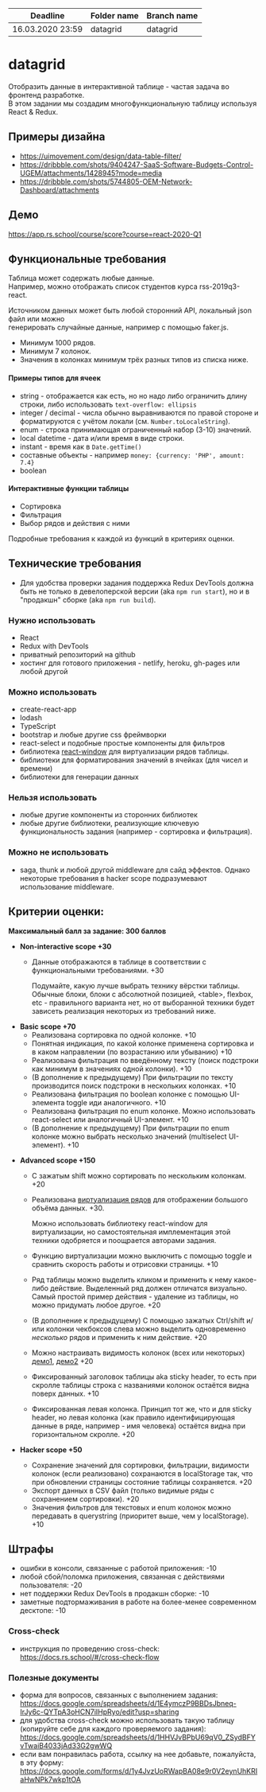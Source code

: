| Deadline         | Folder name | Branch name |
| ---------------- | ----------- | ----------- |
| 16.03.2020 23:59 | datagrid    | datagrid    |

# datagrid

Отобразить данные в интерактивной таблице - частая задача во фронтенд разработке.  
В этом задании мы создадим многофункциональную таблицу используя React & Redux.

## Примеры дизайна

- https://uimovement.com/design/data-table-filter/
- https://dribbble.com/shots/9404247-SaaS-Software-Budgets-Control-UGEM/attachments/1428945?mode=media
- https://dribbble.com/shots/5744805-OEM-Network-Dashboard/attachments

## Демо

https://app.rs.school/course/score?course=react-2020-Q1

## Функциональные требования

Таблица может содержать любые данные.  
Например, можно отображать список студентов курса rss-2019q3-react.

Источником данных может быть любой сторонний API, локальный json файл или можно  
генерировать случайные данные, например с помощью faker.js.

- Минимум 1000 рядов.
- Минимум 7 колонок.
- Значения в колонках минимум трёх разных типов из списка ниже.

#### Примеры типов для ячеек

- string - отображается как есть, но но надо либо ограничить длину строки, либо использовать `text-overflow: ellipsis`
- integer / decimal - числа обычно выравниваются по правой стороне и форматируются с учётом локали (см. `Number.toLocaleString`).
- enum - строка принимающая ограниченный набор (3-10) значений.
- local datetime - дата и/или время в виде строки.
- instant - время как в `Date.getTime()`
- составные объекты - например `money: {currency: 'PHP', amount: 7.4}`
- boolean

#### Интерактивные функции таблицы

- Сортировка
- Фильтрация
- Выбор рядов и действия с ними

Подробные требования к каждой из функций в критериях оценки.

## Технические требования

- Для удобства проверки задания поддержка Redux DevTools должна быть не только в девелоперской версии (aka `npm run start`), но и в "продакшн" сборке (aka `npm run build`).

### Нужно использовать

- React
- Redux with DevTools
- приватный репозиторий на github
- хостинг для готового приложения - netlify, heroku, gh-pages или любой другой

### Можно использовать

- create-react-app
- lodash
- TypeScript
- bootstrap и любые другие css фреймворки
- react-select и подобные простые компоненты для фильтров
- библиотека [react-window](https://github.com/bvaughn/react-window) для виртуализации рядов таблицы.
- библиотеки для форматирования значений в ячейках (для чисел и времени)
- библиотеки для генерации данных

### Нельзя использовать

- любые другие компоненты из сторонних библиотек
- любые другие библиотеки, реализующие ключевую функциональность задания (например - сортировка и фильтрация).

### Можно не использовать

- saga, thunk и любой другой middleware для сайд эффектов. Однако некоторые требования в hacker scope подразумевают использование middleware.

## Критерии оценки:

**Максимальный балл за задание: 300 баллов**

- **Non-interactive scope +30**

  - Данные отображаются в таблице в соответствии с функциональными требованиями. +30

    Подумайте, какую лучше выбрать технику вёрстки таблицы. Обычные блоки, блоки с абсолютной позицией, \<table>, flexbox, etc - правильного варианта нет, но от выборанной техники будет зависеть реализация некоторых из требований ниже.

* **Basic scope +70**
  - Реализована сортировка по одной колонке. +10
  - Понятная индикация, по какой колонке применена сортировка и в каком направлении (по возрастанию или убыванию) +10
  - Реализована фильтрация по введённому тексту (поиск подстроки как минимум в значениях одной колонки). +10
  - (В дополнение к предыдущему) При фильтрации по тексту производится поиск подстроки в нескольких колонках. +10
  - Реализована фильтрация по boolean колонке с помощью UI-элемента toggle иди аналогичного. +10
  - Реализована фильтрация по enum колонке. Можно использовать react-select или аналогичный UI-элемент. +10
  - (В дополнение к предыдущему) При фильтрации по enum колонке можно выбрать несколько значений (multiselect UI-элемент). +10

- **Advanced scope +150**

  - С зажатым shift можно сортировать по нескольким колонкам. +20
  - Реализована [виртуализация рядов](https://web.dev/virtualize-long-lists-react-window/) для отображении большого объёма данных. +30.

    Можно использовать библиотеку react-window для виртуализации, но самостоятельная имплементация этой техники одобряется и поощрается авторами задания.

  - Функцию виртуализации можно выключить c помощью toggle и сравнить скорость работы и отрисовки страницы. +10
  - Ряд таблицы можно выделить кликом и применить к нему какое-либо действие. Выделенный ряд должен отличатся визуально. Самый простой пример действия - удаление из таблицы, но можно придумать любое другое. +20
  - (В дополнение к предыдущему) С помощью зажатых Ctrl/shift и/или колонки чекбоксов слева можно выделить одновременно _несколько_ рядов и применить к ним действие. +20
  - Можно настраивать видимость колонок (всех или некоторых) [демо1](https://www.datatables.net/examples/api/show_hide.html), [демо2](http://filamentgroup.github.io/tablesaw/demo/toggle.html) +20
  - Фиксированный заголовок таблицы aka sticky header, то есть при скролле таблицы строка с названиями колонок остаётся видна поверх данных. +10
  - Фиксированная левая колонка. Принцип тот же, что и для sticky header, но левая колонка (как правило идентифицирующая данные в ряде, например - имя человека) остаётся видна при горизонтальном скролле. +20

- **Hacker scope +50**
  - Сохранение значений для сортировки, фильтрации, видимости колонок (если реализовано) сохранаются в localStorage так, что при обновлении страницы состояние таблицы сохраняется. +20
  - Экспорт данных в CSV файл (только видимые ряды с сохранением сортировки). +20
  - Значения фильтров для текстовых и enum колонок можно передавать в querystring (приоритет выше, чем у localStorage). +10

## Штрафы

- ошибки в консоли, связанные с работой приложения: -10
- любой сбой/поломка приложения, связанная с действиями пользователя: -20
- нет поддержки Redux DevTools в продакшн сборке: -10
- заметные подтормаживания в работе на более-менее современном десктопе: -10

### Cross-check

- инструкция по проведению cross-check: https://docs.rs.school/#/cross-check-flow

### Полезные документы

- форма для вопросов, связанных с выполнением задания: https://docs.google.com/spreadsheets/d/1E4ymczP9BBDsJbneq-IrJy6c-QYTpA3oHCN7iIHpRyo/edit?usp=sharing
- для удобства cross-check можно использовать такую таблицу (копируйте себе для каждого проверяемого задания): https://docs.google.com/spreadsheets/d/1HHVJvBPbU69qV0_ZSydBFYvTwaiB4033jAd33G2gwWQ
- если вам понравилась работа, ссылку на нее добавьте, пожалуйста, в эту форму: https://docs.google.com/forms/d/1y4JvzUoRWapBA08e9r0V2eynUhKRIaHwNPk7wkp1tOA

